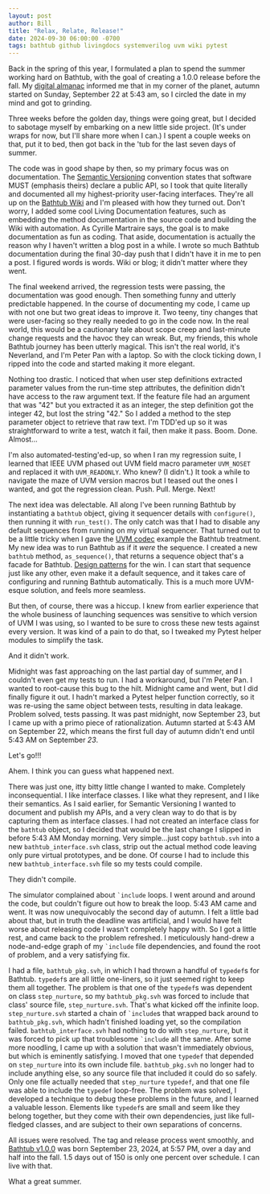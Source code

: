```yaml
---
layout: post
author: Bill
title: "Relax, Relate, Release!"
date: 2024-09-30 06:00:00 -0700
tags: bathtub github livingdocs systemverilog uvm wiki pytest
---
```

Back in the spring of this year, I formulated a plan to spend the summer working hard on Bathtub, with the goal of creating a 1.0.0 release before the fall.
My [digital almanac](https://www.timeanddate.com/calendar/seasons.html) informed me that in my corner of the planet, autumn started on Sunday, September 22 at 5:43 am, so I circled the date in my mind and got to grinding.

Three weeks before the golden day, things were going great, but I decided to sabotage myself by embarking on a new little side project.
(It's under wraps for now, but I'll share more when I can.)
I spent a couple weeks on that, put it to bed, then got back in the 'tub for the last seven days of summer.

The code was in good shape by then, so my primary focus was on documentation.
The [Semantic Versioning](https://semver.org/) convention states that software MUST (emphasis theirs) declare a public API, so I took that quite literally and documented all my highest-priority user-facing interfaces.
They're all up on the [Bathtub Wiki](https://github.com/williaml33moore/bathtub/wiki) and I'm pleased with how they turned out.
Don't worry, I added some cool Living Documentation features, such as embedding the method documentation in the source code and building the Wiki with automation.
As Cyrille Martraire says, the goal is to make documentation as fun as coding.
That aside, documentation is actually the reason why I haven't written a blog post in a while.
I wrote so much Bathtub documentation during the final 30-day push that I didn't have it in me to pen a post.
I figured words is words.
Wiki or blog; it didn't matter where they went.

The final weekend arrived, the regression tests were passing, the documentation was good enough.
Then something funny and utterly predictable happened.
In the course of documenting my code, I came up with not one but two great ideas to improve it.
Two teeny, tiny changes that were user-facing so they really needed to go in the code now.
In the real world, this would be a cautionary tale about scope creep and last-minute change requests and the havoc they can wreak.
But, my friends, this whole Bathtub journey has been utterly magical.
This isn't the real world, it's Neverland, and I'm Peter Pan with a laptop.
So with the clock ticking down, I ripped into the code and started making it more elegant.

Nothing too drastic.
I noticed that when user step definitions extracted parameter values from the run-time step attributes, the definition didn't have access to the raw argument text.
If the feature file had an argument that was "42" but you extracted it as an integer, the step definition got the integer 42, but lost the string "42."
So I added a method to the step parameter object to retrieve that raw text.
I'm TDD'ed up so it was straightforward to write a test, watch it fail, then make it pass.
Boom. Done.
Almost...

I'm also automated-testing'ed-up, so when I ran my regression suite, I learned that IEEE UVM phased out UVM field macro parameter `UVM_NOSET` and replaced it with `UVM_READONLY`.
Who knew? (I didn't.)
It took a while to navigate the maze of UVM version macros but I teased out the ones I wanted, and got the regression clean.
Push. Pull. Merge. Next!

The next idea was delectable.
All along I've been running Bathtub by instantiating a `bathtub` object, giving it sequencer details with `configure()`, then running it with `run_test()`.
The only catch was that I had to disable any default sequences from running on my virtual sequencer.
That turned out to be a little tricky when I gave the [UVM codec](https://github.com/williaml33moore/bathtub/wiki/UVM-Codec) example the Bathtub treatment.
My new idea was to run Bathtub as if it _were_ the sequence.
I created a new `bathtub` method, `as_sequence()`, that returns a sequence object that's a facade for Bathtub.
[Design patterns](https://en.wikipedia.org/wiki/Facade_pattern) for the win.
I can start that sequence just like any other, even make it a default sequence, and it takes care of configuring and running Bathtub automatically.
This is a much more UVM-esque solution, and feels more seamless.

But then, of course, there was a hiccup.
I knew from earlier experience that the whole business of launching sequences was sensitive to which version of UVM I was using, so I wanted to be sure to cross these new tests against every version.
It was kind of a pain to do that, so I tweaked my Pytest helper modules to simplify the task.

And it didn't work.

Midnight was fast approaching on the last partial day of summer, and I couldn't even get my tests to run.
I had a workaround, but I'm Peter Pan.
I wanted to root-cause this bug to the hilt.
Midnight came and went, but I did finally figure it out.
I hadn't marked a Pytest helper function correctly, so it was re-using the same object between tests, resulting in data leakage.
Problem solved, tests passing.
It was past midnight, now September 23, but I came up with a primo piece of rationalization.
Autumn started at 5:43 AM on September 22, which means the first full day of autumn didn't end until 5:43 AM on September _23_.

Let's go!!!

Ahem.
I think you can guess what happened next.

There was just one, itty bitty little change I wanted to make.
Completely inconsequential.
I like interface classes.
I like what they represent, and I like their semantics.
As I said earlier, for Semantic Versioning I wanted to document and publish my APIs, and a very clean way to do that is by capturing them as interface classes.
I had not created an interface class for the `bathtub` object, so I decided that would be the last change I slipped in before 5:43 AM Monday morning.
Very simple...just copy `bathtub.svh` into a new `bathtub_interface.svh` class, strip out the actual method code leaving only pure virtual prototypes, and be done.
Of course I had to include this new `bathtub_interface.svh` file so my tests could compile.

They didn't compile.

The simulator complained about `` `include `` loops.
I went around and around the code, but couldn't figure out how to break the loop.
5:43 AM came and went.
It was now unequivocably the second day of autumn.
I felt a little bad about that, but in truth the deadline was artificial, and I would have felt worse about releasing code I wasn't completely happy with.
So I got a little rest, and came back to the problem refreshed.
I meticulously hand-drew a node-and-edge graph of my `` `include `` file dependencies, and found the root of problem, and a very satisfying fix.

I had a file, `bathtub_pkg.svh`, in which I had thrown a handful of `typedef`s for Bathtub.
`typedef`s are all little one-liners, so it just seemed right to keep them all together.
The problem is that one of the `typedef`s was dependent on class `step_nurture`, so my `bathtub_pkg.svh` was forced to include that class' source file, `step_nurture.svh`.
That's what kicked off the infinite loop.
`step_nurture.svh` started a chain of `` `include ``s that wrapped back around to `bathtub_pkg.svh`, which hadn't finished loading yet, so the compilation failed.
`bathtub_interface.svh` had nothing to do with `step_nurture`, but it was forced to pick up that troublesome `` `include `` all the same.
After some more noodling, I came up with a solution that wasn't immediately obvious, but which is eminently satisfying.
I moved that one `typedef` that depended on `step_nurture` into its own include file.
`bathtub_pkg.svh` no longer had to include anything else, so any source file that included it could do so safely.
Only one file actually needed that `step_nurture` `typedef`, and that one file was able to include the `typedef` loop-free.
The problem was solved, I developed a technique to debug these problems in the future, and I learned a valuable lesson.
Elements like `typedef`s are small and seem like they belong together, but they come with their own dependencies, just like full-fledged classes, and are subject to their own separations of concerns.

All issues were resolved.
The tag and release process went smoothly, and [Bathtub v1.0.0](https://github.com/williaml33moore/bathtub/releases/tag/v1.0.0) was born September 23, 2024, at 5:57 PM, over a day and half into the fall.
1.5 days out of 150 is only one percent over schedule. I can live with that.

What a great summer.
